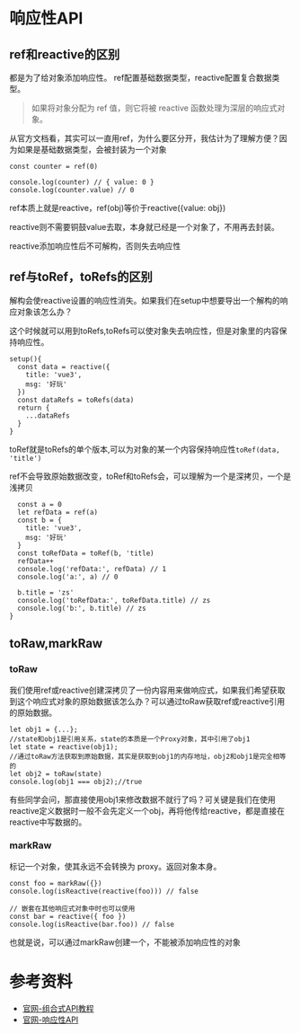 # 响应性API
## ref和reactive的区别

都是为了给对象添加响应性。
ref配置基础数据类型，reactive配置复合数据类型。

> 如果将对象分配为 ref 值，则它将被 reactive 函数处理为深层的响应式对象。

从官方文档看，其实可以一直用ref，为什么要区分开，我估计为了理解方便？因为如果是基础数据类型，会被封装为一个对象
```
const counter = ref(0)

console.log(counter) // { value: 0 }
console.log(counter.value) // 0
```
ref本质上就是reactive，ref(obj)等价于reactive({value: obj})

reactive则不需要铜鼓value去取，本身就已经是一个对象了，不用再去封装。

reactive添加响应性后不可解构，否则失去响应性

## ref与toRef，toRefs的区别

解构会使reactive设置的响应性消失。如果我们在setup中想要导出一个解构的响应对象该怎么办？

这个时候就可以用到toRefs,toRefs可以使对象失去响应性，但是对象里的内容保持响应性。
```
setup(){
  const data = reactive({
    title: 'vue3',
    msg: '好玩'
  })
  const dataRefs = toRefs(data)
  return {
    ...dataRefs
  }
}
```
toRef就是toRefs的单个版本,可以为对象的某一个内容保持响应性`toRef(data, 'title')`


ref不会导致原始数据改变，toRef和toRefs会，可以理解为一个是深拷贝，一个是浅拷贝
```setup(){
  const a = 0
  let refData = ref(a)
  const b = {
    title: 'vue3',
    msg: '好玩'
  }
  const toRefData = toRef(b, 'title)
  refData++
  console.log('refData:', refData) // 1
  console.log('a:', a) // 0
  
  b.title = 'zs'
  console.log('toRefData:', toRefData.title) // zs
  console.log('b:', b.title) // zs
}

```

## toRaw,markRaw

### toRaw
我们使用ref或reactive创建深拷贝了一份内容用来做响应式，如果我们希望获取到这个响应式对象的原始数据该怎么办？可以通过toRaw获取ref或reactive引用的原始数据。
```
let obj1 = {...};
//state和obj1是引用关系，state的本质是一个Proxy对象，其中引用了obj1
let state = reactive(obj1);
//通过toRaw方法获取到原始数据，其实是获取到obj1的内存地址，obj2和obj1是完全相等的
let obj2 = toRaw(state)
console.log(obj1 === obj2);//true

```
有些同学会问，那直接使用obj1来修改数据不就行了吗？可关键是我们在使用reactive定义数据时一般不会先定义一个obj，再将他传给reactive，都是直接在reactive中写数据的。

### markRaw
标记一个对象，使其永远不会转换为 proxy。返回对象本身。
```
const foo = markRaw({})
console.log(isReactive(reactive(foo))) // false

// 嵌套在其他响应式对象中时也可以使用
const bar = reactive({ foo })
console.log(isReactive(bar.foo)) // false
```
也就是说，可以通过markRaw创建一个，不能被添加响应性的对象

# 参考资料
- [官网-组合式API教程](https://v3.cn.vuejs.org/guide/composition-api-introduction.html#%E4%BB%80%E4%B9%88%E6%98%AF%E7%BB%84%E5%90%88%E5%BC%8F-api)
- [官网-响应性API](https://v3.cn.vuejs.org/api/reactivity-api.html)